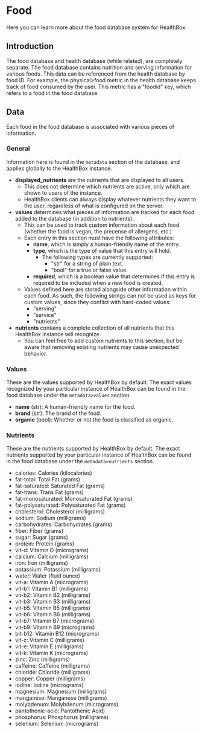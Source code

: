 # Food

Here you can learn more about the food database system for HealthBox.

## Introduction

The food database and health database (while related), are completely separate. The food database contains nutrition and serving information for various foods. This data can be referenced from the health database by food ID. For example, the physical\>food metric in the health database keeps track of food consumed by the user. This metric has a "foodid" key, which refers to a food in the food database.


## Data

Each food in the food database is associated with various pieces of information.

### General

Information here is found in the `metadata` section of the database, and applies globally to the HealthBox instance.

- **displayed_nutrients** are the nutrients that are displayed to all users.
    - This does not determine which nutrients are active, only which are shown to users of the instance.
    - HealthBox clients can always display whatever nutrients they want to the user, regardless of what is configured on the server.
- **values** determines what pieces of information are tracked for each food added to the database (in addition to nutrients).
    - This can be used to track custom information about each food (whether the food is vegan, the precense of allergens, etc.)
    - Each entry in this section must have the following attributes:
        - **name**, which is simply a human-friendly name of the entry.
        - **type**, which is the type of value that this entry will hold.
            - The following types are currently supported:
                - "str" for a string of plain text.
                - "bool" for a true or false value.
        - **required**, which is a boolean value that determines if this entry is required to be included when a new food is created.
    - Values defined here are stored alongside other information within each food. As such, the following strings can not be used as keys for custom values, since they conflict with hard-coded values:
        - "serving"
        - "service"
        - "nutrients"
- **nutrients** contains a complete collection of all nutrients that this HealthBox instance will recognize.
    - You can feel free to add custom nutrients to this section, but be aware that removing existing nutrients may cause unexpected behavior.

### Values

These are the values supported by HealthBox by default. The exact values recognized by your particular instance of HealthBox can be found in the food database under the `metadata>values` section.
- **name** (str): A human-friendly name for the food.
- **brand** (str): The brand of the food.
- **organic** (bool): Whether or not the food is classified as organic.

### Nutrients

These are the nutrients supported by HealthBox by default. The exact nutrients supported by your particular instance of HealthBox can be found in the food database under the `metadata>nutrients` section.
- calories: Calories (kilocalories)
- fat-total: Total Fat (grams)
- fat-saturated: Saturated Fat (grams)
- fat-trans: Trans Fat (grams)
- fat-monosaturated: Monosaturated Fat (grams)
- fat-polysaturated: Polysaturated Fat (grams)
- cholesterol: Cholesterol (milligrams)
- sodium: Sodium (milligrams)
- carbohydrates: Carbohydrates (grams)
- fiber: Fiber (grams)
- sugar: Sugar (grams)
- protein: Protein (grams)
- vit-d: Vitamin D (micrograms)
- calcium: Calcium (milligrams)
- iron: Iron (milligrams)
- potassium: Potassium (milligrams)
- water: Water (fluid ounce)
- vit-a: Vitamin A (micrograms)
- vit-b1: Vitamin B1 (milligrams)
- vit-b2: Vitamin B2 (milligrams)
- vit-b3: Vitamin B3 (milligrams)
- vit-b5: Vitamin B5 (milligrams)
- vit-b6: Vitamin B6 (milligrams)
- vit-b7: Vitamin B7 (micrograms)
- vit-b9: Vitamin B9 (micrograms)
- bit-b12: Vitamin B12 (micrograms)
- vit-c: Vitamin C (milligrams)
- vit-e: Vitamin E (milligrams)
- vit-k: Vitamin K (micrograms)
- zinc: Zinc (milligrams)
- caffeine: Caffeine (milligrams)
- chloride: Chloride (milligrams)
- copper: Copper (milligrams)
- iodine: Iodine (micrograms)
- magnesium: Magnesium (milligrams)
- manganese: Manganese (milligrams)
- molybdenum: Molybdenum (micrograms)
- pantothenic-acid: Pantothenic Acid)
- phosphorus: Phosphorus (milligrams)
- selenium: Selenium (micrograms)
